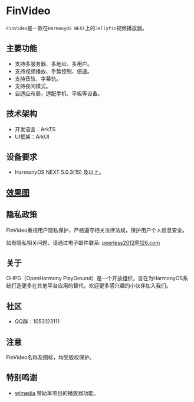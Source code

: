 # FinVideo
`FinVideo`是一款在`HarmonyOS NEXT`上的`Jellyfin`视频播放器。

## 主要功能
* 支持多服务器、多地址、多用户。
* 支持视频播放、手势控制、倍速。
* 支持音轨、字幕轨。
* 支持夜间模式。
* 自适应布局，适配手机、平板等设备。

## 技术架构
* 开发语言：ArkTS
* UI框架：ArkUI

## 设备要求
* HarmonyOS NEXT 5.0.3(15) 及以上。

## [效果图](https://ohpg.org/#FinVideo)

## 隐私政策
FinVideo重视用户隐私保护，严格遵守相关法律法规，保护用户个人信息安全。

如有隐私相关问题，请通过电子邮件联系: peerless2012@126.com

## 关于
OHPG（OpenHarmony PlayGround）是一个开放组织，旨在为HarmonyOS系统打造更多在其他平台应用的替代，欢迎更多感兴趣的小伙伴加入我们。

## 社区
* QQ群：1053123111

## 注意
FinVideo名称及图标，均受版权保护。

## 特别鸣谢
* [wlmedia](https://github.com/ywl5320/wlmedia) 赞助本项目的播放器功能。